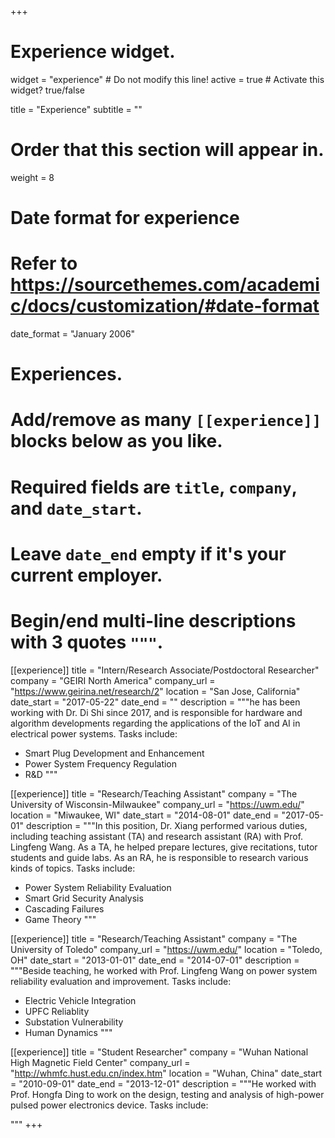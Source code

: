 +++
# Experience widget.
widget = "experience"  # Do not modify this line!
active = true  # Activate this widget? true/false

title = "Experience"
subtitle = ""

# Order that this section will appear in.
weight = 8

# Date format for experience
#   Refer to https://sourcethemes.com/academic/docs/customization/#date-format
date_format = "January 2006"

# Experiences.
#   Add/remove as many `[[experience]]` blocks below as you like.
#   Required fields are `title`, `company`, and `date_start`.
#   Leave `date_end` empty if it's your current employer.
#   Begin/end multi-line descriptions with 3 quotes `"""`.
[[experience]]
  title = "Intern/Research Associate/Postdoctoral Researcher"
  company = "GEIRI North America"
  company_url = "https://www.geirina.net/research/2"
  location = "San Jose, California"
  date_start = "2017-05-22"
  date_end = ""
  description = """he has been working with Dr. Di Shi since 2017, and is responsible for hardware and algorithm developments regarding the applications of the IoT and AI in electrical power systems. Tasks include:   
  * Smart Plug Development and Enhancement
  * Power System Frequency Regulation 
  * R&D
  """

[[experience]]
  title = "Research/Teaching Assistant"
  company = "The University of Wisconsin-Milwaukee"
  company_url = "https://uwm.edu/"
  location = "Miwaukee, WI"
  date_start = "2014-08-01"
  date_end = "2017-05-01"
  description = """In this position, Dr. Xiang performed various duties, including teaching assistant (TA) and research assistant (RA) with Prof. Lingfeng Wang. As a TA, he helped prepare lectures, give recitations, tutor students and guide labs. As an RA, he is responsible to research various kinds of topics.  Tasks include: 
  * Power System Reliability Evaluation
  * Smart Grid Security Analysis
  * Cascading Failures
  * Game Theory
  """
  
  [[experience]]
  title = "Research/Teaching Assistant"
  company = "The University of Toledo"
  company_url = "https://uwm.edu/"
  location = "Toledo, OH"
  date_start = "2013-01-01"
  date_end = "2014-07-01"
  description = """Beside teaching, he worked with Prof. Lingfeng Wang on power system reliability evaluation and improvement.  Tasks include: 
  * Electric Vehicle Integration
  * UPFC Reliablity
  * Substation Vulnerability
  * Human Dynamics
  """
  
  
  [[experience]]
  title = "Student Researcher"
  company = "Wuhan National High Magnetic Field Center"
  company_url = "http://whmfc.hust.edu.cn/index.htm"
  location = "Wuhan, China"
  date_start = "2010-09-01"
  date_end = "2013-12-01"
  description = """He worked with Prof. Hongfa Ding to work on the design, testing and analysis of high-power pulsed power electronics device. Tasks include: 

  """
+++

